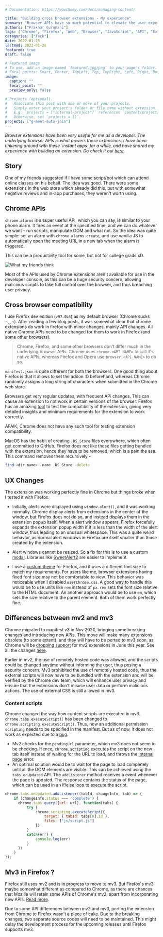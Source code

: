 ```yaml
---
# Documentation: https://wowchemy.com/docs/managing-content/

title: "Building cross browser extensions - My experience"
summary: "Browser APIs have so much potential to elevate the user experience to new heights"
authors: ["Prakhar Gurunani"]
tags: ["Chrome", "Firefox", "Web", "Browser", "JavaScript", "API", "Extension"]
categories: ["Tech"]
date: 2022-01-28
lastmod: 2022-01-28
featured: true
draft: false

# Featured image
# To use, add an image named `featured.jpg/png` to your page's folder.
# Focal points: Smart, Center, TopLeft, Top, TopRight, Left, Right, BottomLeft, Bottom, BottomRight.
image:
  caption: ""
  focal_point: ""
  preview_only: false

# Projects (optional).
#   Associate this post with one or more of your projects.
#   Simply enter your project's folder or file name without extension.
#   E.g. `projects = ["internal-project"]` references `content/project/deep-learning/index.md`.
#   Otherwise, set `projects = []`.
projects: ["g-meet-auto-join"]
---
```


_Browser extensions have been very useful for me as a developer. The underlying browser APIs is what powers these extensions. I have been tinkering around with these 'instant apps' for a while, and have shared my experience with building an extension. Do check it out [here](https://github.com/FirePing32/G-Meet-Auto-Join/)._

## Story

One of my friends suggested if I have some script/bot which can attend online classes on his behalf. The idea was good. There were some extensions in the web store which already did this, but with somewhat negative reviews and in-app purchases, they weren't worth using.

## Chrome APIs

`chrome.alarms` is a super useful API, which you can say, is similar to your phone alarm. It fires an event at the specified time, and we can do whatever we want - run scripts, manipulate DOM and what not. So the idea was quite simple: set an alarm with `chrome.alarms.create`, and use vanilla JS to automatically open the meeting URL in a new tab when the alarm is triggered.

This can be a productivity tool for some, but not for college grads xD.

![What my friends think](https://i.imgur.com/vZoTo6A.jpg)

Most of the APIs used by Chrome extensions aren't available for use in the developer console, as this can be a huge security concern, allowing malicious scripts to take full control over the browser, and thus breaching user privacy.

## Cross browser compatibility

I use Firefox dev edition (`v97.0b5`) as my default browser (Chrome sucks ¬‿¬). After reading a few blog posts, it was somewhat clear that chrome extensions do work in firefox with minor changes, mainly API changes. All native Chrome APIs need to be changed for them to work in Firefox (and some other browsers).

> Chrome, Firefox, and some other browsers don't differ much in the underlying
browser APIs. Chrome uses `chrome.<API_NAME>` to call it's native APIs, whereas Firefox and Opera use `browser.<API_NAME>` to do so.

`manifest.json` is quite different for both the browsers. One good thing about Firefox is that it allows to set the addon ID beforehand, whereas Chrome randomly assigns a long string of characters when submitted in the Chrome web store.

Browsers get very regular updates, with frequent API changes. This can cause an extension to not work in certain versions of the browser. Firefox has an amazing [tool](https://www.extensiontest.com/) to test the compatibility of the extension, giving very detailed insights and minimum requirements for the extension to work correctly.

AFAIK, Chrome does not have any such tool for testing extension compatibility.

MacOS has the habit of creating `.DS_Store` files everywhere, which often get committed to GitHub. Firefox does not like these files getting bundled with the extension, hence they have to be removed, which is a pain the ass. This command removes them recursively -

```bash
find <dir_name> -name .DS_Store -delete
```

## UX Changes

The extension was working perfectly fine in Chrome but things broke when I tested it with Firefox.

- Initially, alerts were displayed using `window.alert()`, and it was working normally. Chrome display alerts from extensions in the center of the window, but Firefox does not do so, and instead displays them in the extension popup itself. When a alert window appears, Firefox forcefully expands the extension popup width if it is less than the width of the alert window, thus leading to an unusual whitespace. This was a quite weird behavior, as normal alert windows in Firefox are itself smaller than those created by the extension.

- Alert windows cannot be resized. So a fix for this is to use a custom [modal](https://getbootstrap.com/docs/4.0/components/modal/). Libraries like [SweetAlert2](https://sweetalert2.github.io/) are easier to implement.

- I use a [custom theme](https://github.com/FirePing32/dotfiles/blob/master/userChrome.css) for Firefox, and it uses a different font size to match my requirements. For users like me, browser extensions having fixed font size may not be comfortable to view. This behavior was noticeable when I disabled `userChrome.css`. A good way to handle this would be to use units like `rem` instead of `px`. `rem` sets the font size relative to the HTML document. An another approach would be to use `em`, which sets the size relative to the parent element. Both of them work perfectly fine.

## Differences between mv2 and mv3

Chrome migrated to manifest v3 in Nov 2020, bringing some breaking changes and introducing new APIs. This move will make many extensions obsolete (to some extent), and they will have to be ported to mv3 soon, as Chrome will be [dropping support](https://developer.chrome.com/docs/extensions/mv3/mv2-sunset/) for mv2 extensions in June this year. See all the changes [here](https://developer.chrome.com/docs/extensions/mv3/intro/mv3-migration/).

Earlier in mv2, the use of remotely hosted code was allowed, and the scripts could be changed anytime without informing the user, thus posing a security concern. Mv3 prohibited the use of remotely hosted code, thus the external scripts will now have to be bundled with the extension and will be verified by the Chrome dev team, which will enhance user privacy and ensure that the extensions don't misuse user data or perform malicious actions. The use of external CSS is still allowed in mv3.

### Content scripts

Chrome changed the way how content scripts are executed in mv3. `chrome.tabs.executeScript()` has been changed to `chrome.scripting.executeScript()`. Thus, now an additional permission `scripting` needs to be specified in the manifest. But as of now, it does not work as expected due to a [bug](https://crbug.com/1191971).

- Mv2 checks for the `pendingUrl` parameter, which mv3 does not seem to be checking. Hence, `chrome.scripting` executes the script on the new tab itself instead of waiting for the URL to load, and throws the [internal page](https://stackoverflow.com/a/45659562) error.
- An optimal solution would be to wait for the page to load completely until all the DOM elements are visible. This can be achieved using the `tabs.onUpdated` API. The `addListener` method receives a event whenever the page is updated. The response contains the status of the page, which can be used in an if/else loop to execute the script.

```javascript
chrome.tabs.onUpdated.addListener((tabId, changeInfo, tab) => {
    if (changeInfo.status === 'complete') {
      chrome.tabs.query({url: url}, function(tabs) {
          try {
              chrome.scripting.executeScript({
                  target: { tabId: tabs[0].id },
                  files: ["js/script.js"]
              })
          }
          catch(err) {
              console.log(err)
          }
      })
    }
});
```

## Mv3 in Firefox ?

Firefox still uses mv2 and is in progress to move to mv3. But Firefox's mv3 maybe somewhat different as compared to Chrome, as there are chances that Mozilla will retain some APIs of Chrome's mv2, apart from incorporating new APIs. [Read more](https://blog.mozilla.org/addons/2021/05/27/manifest-v3-update/).

Due to some API differences between mv2 and mv3, porting the extension from Chrome to Firefox wasn't a piece of cake. Due to the breaking changes, two separate source codes will need to be maintained. This might delay the development process for the upcoming releases until Firefox supports mv3.